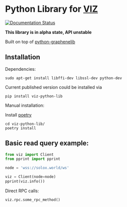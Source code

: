 # Python Library for [VIZ](https://github.com/VIZ-Blockchain/)

[![Documentation
Status](https://readthedocs.org/projects/viz-python-lib/badge/?version=latest)](https://viz-python-lib.readthedocs.io/en/latest/?badge=latest)

**This library is in alpha state, API unstable**

Built on top of [python-graphenelib](https://github.com/xeroc/python-graphenelib/)

## Installation

Dependencies:

```
sudo apt-get install libffi-dev libssl-dev python-dev
```

Current published version could be installed via

```
pip install viz-python-lib
```

Manual installation:

Install [poetry](https://python-poetry.org/docs/)

```
cd viz-python-lib/
poetry install
```

## Basic read query example:

```python
from viz import Client
from pprint import pprint

node = 'wss://solox.world/ws'

viz = Client(node=node)
pprint(viz.info())
```

Direct RPC calls:
```
viz.rpc.some_rpc_method()
```
